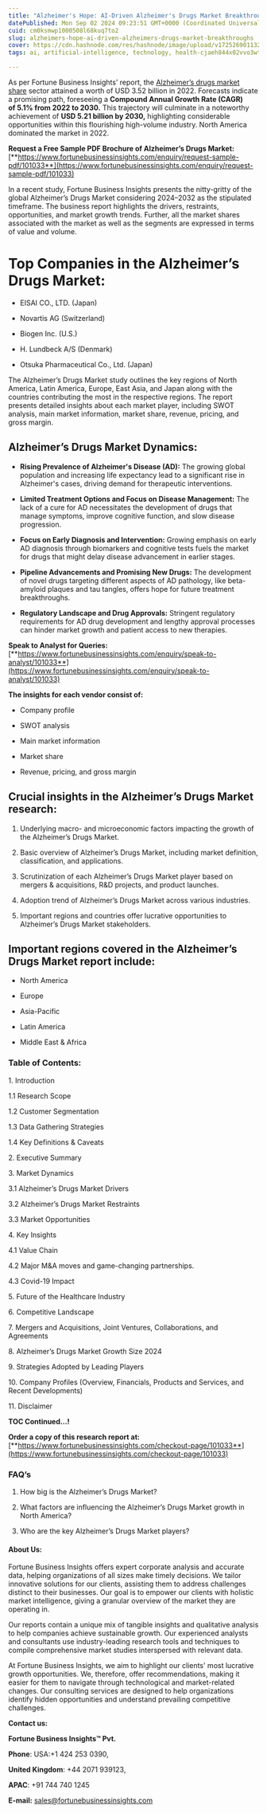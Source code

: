 ```yaml
---
title: "Alzheimer's Hope: AI-Driven Alzheimer's Drugs Market Breakthroughs"
datePublished: Mon Sep 02 2024 09:23:51 GMT+0000 (Coordinated Universal Time)
cuid: cm0ksmwp1000508l68kuq7to2
slug: alzheimers-hope-ai-driven-alzheimers-drugs-market-breakthroughs
cover: https://cdn.hashnode.com/res/hashnode/image/upload/v1725269011329/6bddfb88-0930-40f9-902a-aabd27af5124.png
tags: ai, artificial-intelligence, technology, health-cjaeh844x02vvo3wtj5r2s75q, healthcare

---
```


As per Fortune Business Insights’ report, the [Alzheimer’s drugs market share](https://www.fortunebusinessinsights.com/industry-reports/alzheimers-drugs-market-101033) sector attained a worth of USD 3.52 billion in 2022. Forecasts indicate a promising path, foreseeing a **Compound Annual Growth Rate (CAGR) of 5.1% from 2022 to 2030.** This trajectory will culminate in a noteworthy achievement of **USD 5.21 billion by 2030,** highlighting considerable opportunities within this flourishing high-volume industry. North America dominated the market in 2022.

**Request a Free Sample PDF Brochure of Alzheimer’s Drugs Market:** [**https://www.fortunebusinessinsights.com/enquiry/request-sample-pdf/101033**](https://www.fortunebusinessinsights.com/enquiry/request-sample-pdf/101033)

In a recent study, Fortune Business Insights presents the nitty-gritty of the global Alzheimer’s Drugs Market considering 2024–2032 as the stipulated timeframe. The business report highlights the drivers, restraints, opportunities, and market growth trends. Further, all the market shares associated with the market as well as the segments are expressed in terms of value and volume.

# **Top Companies in the Alzheimer’s Drugs Market:**

* EISAI CO., LTD. (Japan)
    
* Novartis AG (Switzerland)
    
* Biogen Inc. (U.S.)
    
* H. Lundbeck A/S (Denmark)
    
* Otsuka Pharmaceutical Co., Ltd. (Japan)
    

The Alzheimer’s Drugs Market study outlines the key regions of North America, Latin America, Europe, East Asia, and Japan along with the countries contributing the most in the respective regions. The report presents detailed insights about each market player, including SWOT analysis, main market information, market share, revenue, pricing, and gross margin.

## Alzheimer’s Drugs Market **Dynamics**:

* **Rising Prevalence of Alzheimer's Disease (AD):** The growing global population and increasing life expectancy lead to a significant rise in Alzheimer's cases, driving demand for therapeutic interventions.
    
* **Limited Treatment Options and Focus on Disease Management:** The lack of a cure for AD necessitates the development of drugs that manage symptoms, improve cognitive function, and slow disease progression.
    
* **Focus on Early Diagnosis and Intervention:** Growing emphasis on early AD diagnosis through biomarkers and cognitive tests fuels the market for drugs that might delay disease advancement in earlier stages.
    
* **Pipeline Advancements and Promising New Drugs:** The development of novel drugs targeting different aspects of AD pathology, like beta-amyloid plaques and tau tangles, offers hope for future treatment breakthroughs.
    
* **Regulatory Landscape and Drug Approvals:** Stringent regulatory requirements for AD drug development and lengthy approval processes can hinder market growth and patient access to new therapies.
    

**Speak to Analyst for Queries:** [**https://www.fortunebusinessinsights.com/enquiry/speak-to-analyst/101033**](https://www.fortunebusinessinsights.com/enquiry/speak-to-analyst/101033)

**The insights for each vendor consist of:**

* Company profile
    
* SWOT analysis
    
* Main market information
    
* Market share
    
* Revenue, pricing, and gross margin
    

## **Crucial insights in the Alzheimer’s Drugs Market research:**

1. Underlying macro- and microeconomic factors impacting the growth of the Alzheimer’s Drugs Market.
    
2. Basic overview of Alzheimer’s Drugs Market, including market definition, classification, and applications.
    
3. Scrutinization of each Alzheimer’s Drugs Market player based on mergers & acquisitions, R&D projects, and product launches.
    
4. Adoption trend of Alzheimer’s Drugs Market across various industries.
    
5. Important regions and countries offer lucrative opportunities to Alzheimer’s Drugs Market stakeholders.
    

## **Important regions covered in the Alzheimer’s Drugs Market report include:**

* North America
    
* Europe
    
* Asia-Pacific
    
* Latin America
    
* Middle East & Africa
    

### **Table of Contents:**

1\. Introduction

1.1 Research Scope

1.2 Customer Segmentation

1.3 Data Gathering Strategies

1.4 Key Definitions & Caveats

2\. Executive Summary

3\. Market Dynamics

3.1 Alzheimer’s Drugs Market Drivers

3.2 Alzheimer’s Drugs Market Restraints

3.3 Market Opportunities

4\. Key Insights

4.1 Value Chain

4.2 Major M&A moves and game-changing partnerships.

4.3 Covid-19 Impact

5\. Future of the Healthcare Industry

6\. Competitive Landscape

7\. Mergers and Acquisitions, Joint Ventures, Collaborations, and Agreements

8\. Alzheimer’s Drugs Market Growth Size 2024

9\. Strategies Adopted by Leading Players

10\. Company Profiles (Overview, Financials, Products and Services, and Recent Developments)

11\. Disclaimer

**TOC Continued…!**

**Order a copy of this research report at:** [**https://www.fortunebusinessinsights.com/checkout-page/101033**](https://www.fortunebusinessinsights.com/checkout-page/101033)

### **FAQ’s**

1. How big is the Alzheimer’s Drugs Market?
    
2. What factors are influencing the Alzheimer’s Drugs Market growth in North America?
    
3. Who are the key Alzheimer’s Drugs Market players?
    

#### **About Us:**

Fortune Business Insights offers expert corporate analysis and accurate data, helping organizations of all sizes make timely decisions. We tailor innovative solutions for our clients, assisting them to address challenges distinct to their businesses. Our goal is to empower our clients with holistic market intelligence, giving a granular overview of the market they are operating in.

Our reports contain a unique mix of tangible insights and qualitative analysis to help companies achieve sustainable growth. Our experienced analysts and consultants use industry-leading research tools and techniques to compile comprehensive market studies interspersed with relevant data.

At Fortune Business Insights, we aim to highlight our clients' most lucrative growth opportunities. We, therefore, offer recommendations, making it easier for them to navigate through technological and market-related changes. Our consulting services are designed to help organizations identify hidden opportunities and understand prevailing competitive challenges.

**Contact us:**

**Fortune Business Insights™ Pvt.**

**Phone**: USA:+1 424 253 0390,

**United Kingdom**: +44 2071 939123,

**APAC**: +91 744 740 1245

**E-mail:** [sales@fortunebusinessinsights.com](mailto:sales@fortunebusinessinsights.com)